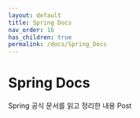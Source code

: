 ```yaml
---
layout: default
title: Spring Docs
nav_order: 16
has_children: true
permalink: /docs/Spring_Docs
---
```


# Spring Docs

Spring 공식 문서를 읽고 정리한 내용 Post